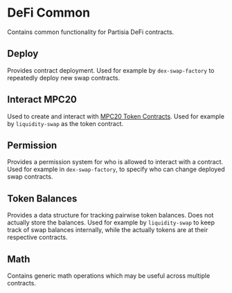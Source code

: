 # DeFi Common

Contains common functionality for Partisia DeFi contracts.

## Deploy

Provides contract deployment. Used for example by `dex-swap-factory` to repeatedly deploy new swap contracts.

## Interact MPC20

Used to create and interact with [MPC20 Token Contracts](https://partisiablockchain.gitlab.io/documentation/smart-contracts/integration/mpc-20-token-contract.html). Used for example by `liquidity-swap` as the token contract.

## Permission

Provides a permission system for who is allowed to interact with a contract. Used for example in `dex-swap-factory`, to specify who can change deployed swap contracts.

## Token Balances

Provides a data structure for tracking pairwise token balances. Does not actually store the balances. Used for example by `liquidity-swap` to keep track of swap balances internally, while the actually tokens are at their respective contracts.

## Math

Contains generic math operations which may be useful across multiple contracts.

